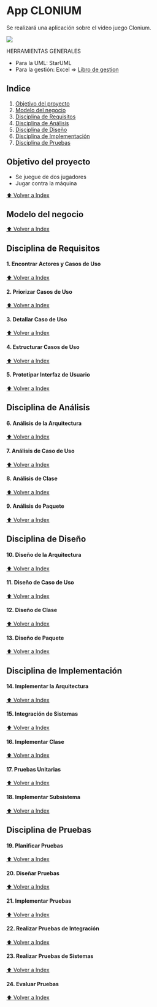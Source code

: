 # App CLONIUM

Se realizará una aplicación sobre el video juego Clonium.

![](https://user-images.githubusercontent.com/30413024/45918854-87a5e180-be95-11e8-93e1-2e844d27f841.jpeg)

HERRAMIENTAS GENERALES

- Para la UML: StarUML
- Para la gestión: Excel => [Libro de gestion](https://docs.google.com/spreadsheets/d/1m8LlsGqnUsGGA5FCvwc5dEFNDmbtvVZH/edit?usp=drive_link&ouid=111878516840183913599&rtpof=true&sd=true)


## Indice

1. [Objetivo del proyecto]()
2. [Modelo del negocio]()
3. [Disciplina de Requisitos]()
4. [Disciplina de Análisis]()
5. [Disciplina de Diseño]()
6. [Disciplina de Implementación]()
7. [Disciplina de Pruebas]()

## Objetivo del proyecto

- Se juegue de dos jugadores
- Jugar contra la máquina

[⬆ Volver a Index](https://github.com/CristobalSandoval23/Clonium#indice)

## Modelo del negocio


[⬆ Volver a Index](https://github.com/CristobalSandoval23/Clonium#indice)

## Disciplina de Requisitos


#### 1. Encontrar Actores y Casos de Uso
[⬆ Volver a Index](https://github.com/CristobalSandoval23/Clonium#indice)
#### 2. Priorizar Casos de Uso
[⬆ Volver a Index](https://github.com/CristobalSandoval23/Clonium#indice)
#### 3. Detallar Caso de Uso
[⬆ Volver a Index](https://github.com/CristobalSandoval23/Clonium#indice)
#### 4. Estructurar Casos de Uso
[⬆ Volver a Index](https://github.com/CristobalSandoval23/Clonium#indice)
#### 5. Prototipar Interfaz de Usuario
[⬆ Volver a Index](https://github.com/CristobalSandoval23/Clonium#indice)


## Disciplina de Análisis


#### 6. Análisis de la Arquitectura
[⬆ Volver a Index](https://github.com/CristobalSandoval23/Clonium#indice)
#### 7. Análisis de Caso de Uso
[⬆ Volver a Index](https://github.com/CristobalSandoval23/Clonium#indice)
#### 8. Análisis de Clase
[⬆ Volver a Index](https://github.com/CristobalSandoval23/Clonium#indice)
#### 9. Análisis de Paquete
[⬆ Volver a Index](https://github.com/CristobalSandoval23/Clonium#indice)


## Disciplina de Diseño


#### 10. Diseño de la Arquitectura
[⬆ Volver a Index](https://github.com/CristobalSandoval23/Clonium#indice)
#### 11. Diseño de Caso de Uso
[⬆ Volver a Index](https://github.com/CristobalSandoval23/Clonium#indice)
#### 12. Diseño de Clase
[⬆ Volver a Index](https://github.com/CristobalSandoval23/Clonium#indice)
#### 13. Diseño de Paquete
[⬆ Volver a Index](https://github.com/CristobalSandoval23/Clonium#indice)


## Disciplina de Implementación


#### 14. Implementar la Arquitectura
[⬆ Volver a Index](https://github.com/CristobalSandoval23/Clonium#indice)
#### 15. Integración de Sistemas
[⬆ Volver a Index](https://github.com/CristobalSandoval23/Clonium#indice)
#### 16. Implementar Clase
[⬆ Volver a Index](https://github.com/CristobalSandoval23/Clonium#indice)
#### 17. Pruebas Unitarias
[⬆ Volver a Index](https://github.com/CristobalSandoval23/Clonium#indice)
#### 18. Implementar Subsistema
[⬆ Volver a Index](https://github.com/CristobalSandoval23/Clonium#indice)

## Disciplina de Pruebas


#### 19. Planificar Pruebas
[⬆ Volver a Index](https://github.com/CristobalSandoval23/Clonium#indice)
#### 20. Diseñar Pruebas
[⬆ Volver a Index](https://github.com/CristobalSandoval23/Clonium#indice)
#### 21. Implementar Pruebas
[⬆ Volver a Index](https://github.com/CristobalSandoval23/Clonium#indice)
#### 22. Realizar Pruebas de Integración
[⬆ Volver a Index](https://github.com/CristobalSandoval23/Clonium#indice)
#### 23. Realizar Pruebas de Sistemas
[⬆ Volver a Index](https://github.com/CristobalSandoval23/Clonium#indice)
#### 24. Evaluar Pruebas
[⬆ Volver a Index](https://github.com/CristobalSandoval23/Clonium#indice)


